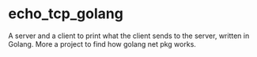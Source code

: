 # echo_tcp_golang
A server and a client to print what the client sends to the server, written in Golang. More a project to find how golang net pkg works.
